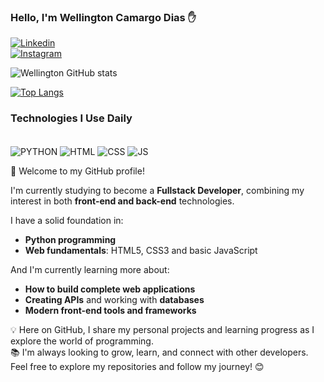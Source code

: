 ### Hello, I'm Wellington Camargo Dias ✋

[![Linkedin](https://img.shields.io/badge/LinkedIn-0077B5?style=for-the-badge&logo=linkedin&logoColor=white)](https://www.linkedin.com/in/wellington-camargo-dias-56341469)  
[![Instagram](https://img.shields.io/badge/Instagram-E4405F?style=for-the-badge&logo=instagram&logoColor=white)](https://www.instagram.com/wellingtoncamargodias/)  

![Wellington GitHub stats](https://github-readme-stats.vercel.app/api?username=WellingtonCamargoDias0911&show_icons=true&theme=radical)  

[![Top Langs](https://github-readme-stats.vercel.app/api/top-langs/?username=WellingtonCamargoDias0911)](https://github.com/anuraghazra/github-readme-stats)  

### Technologies I Use Daily  

<div style="display: inline_block"><br/>
    <img align="center" alt="PYTHON" src="https://img.shields.io/badge/Python-3776AB?style=for-the-badge&logo=python&logoColor=white" />
    <img align="center" alt="HTML" src="https://img.shields.io/badge/HTML5-E34F26?style=for-the-badge&logo=html5&logoColor=white" />
    <img align="center" alt="CSS" src="https://img.shields.io/badge/CSS3-1572B6?style=for-the-badge&logo=css3&logoColor=white" />
    <img align="center" alt="JS" src="https://img.shields.io/badge/JavaScript-F7DF1E?style=for-the-badge&logo=javascript&logoColor=black" />
</div>  

👋 Welcome to my GitHub profile!

I'm currently studying to become a **Fullstack Developer**, combining my interest in both **front-end and back-end** technologies.

I have a solid foundation in:
- **Python programming**  
- **Web fundamentals**: HTML5, CSS3 and basic JavaScript  

And I'm currently learning more about:
- **How to build complete web applications**  
- **Creating APIs** and working with **databases**  
- **Modern front-end tools and frameworks**

💡 Here on GitHub, I share my personal projects and learning progress as I explore the world of programming.  
📚 I'm always looking to grow, learn, and connect with other developers. Feel free to explore my repositories and follow my journey! 😊

